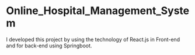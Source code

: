 # Online_Hospital_Management_System
I developed this project by using the technology of React.js in Front-end and for back-end  using Springboot.
